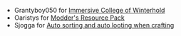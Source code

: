 - Grantyboy050 for [Immersive College of Winterhold](https://www.nexusmods.com/skyrim/mods/36849)
- Oaristys for [Modder's Resource Pack](https://www.nexusmods.com/skyrim/mods/16525)
- Sjogga for [Auto sorting and auto looting when crafting](https://www.nexusmods.com/skyrim/mods/24678)
